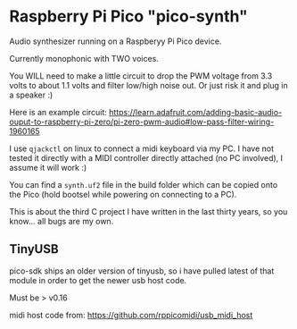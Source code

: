 # Raspberry Pi Pico "pico-synth"

Audio synthesizer running on a Raspberyy Pi Pico device.

Currently monophonic with TWO voices.

You WILL need to make a little circuit to drop the PWM voltage from 3.3 volts to about 1.1 volts and filter low/high noise out.  Or just risk it and plug in a speaker :)

Here is an example circuit: https://learn.adafruit.com/adding-basic-audio-ouput-to-raspberry-pi-zero/pi-zero-pwm-audio#low-pass-filter-wiring-1960165

I use `qjackctl` on linux to connect a midi keyboard via my PC.  I have not tested it directly with a MIDI controller directly attached (no PC involved), I assume it will work :)

You can find a `synth.uf2` file in the build folder which can be copied onto the Pico (hold bootsel while powering on connecting to a PC).

This is about the third C project I have written in the last thirty years, so you know... all bugs are my own.

## TinyUSB

pico-sdk ships an older version of tinyusb, so i have pulled latest of that module in order to get the newer usb host code.

Must be > v0.16

midi host code from:  https://github.com/rppicomidi/usb_midi_host